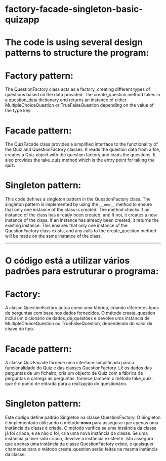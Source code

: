 # factory-facade-singleton-basic-quizapp

# The code is using several design patterns to structure the program:

# Factory pattern: 
The QuestionFactory class acts as a factory, creating different types of questions based on the data provided. The create_question method takes in a question_data dictionary
and returns an instance of either MultipleChoiceQuestion or TrueFalseQuestion depending on the value
of the type key.
<br>


# Facade pattern: 
The QuizFacade class provides a simplified interface to the functionality of the Quiz and QuestionFactory classes. It reads the question data from a file,
creates a Quiz object with the question factory and loads the questions. It also provides the take_quiz method which is the entry point for taking the quiz.

# Singleton pattern: 
This code defines a singleton pattern in the QuestionFactory class. The singleton pattern is implemented by using the ```__new__``` method to ensure that only one instance of the class is created. The method checks if an instance of the class has already been created, and if not, it creates a new instance of the class. If an instance has already been created, it returns the existing instance. This ensures that only one instance of the QuestionFactory class exists, and any calls to the create_question method will be made on the same instance of the class.

---------------------------------------------------------------------------------------

# O código está a utilizar vários padrões para estruturar o programa:

# Factory: 
A classe QuestionFactory actua como uma fábrica, criando diferentes tipos de perguntas com base nos dados fornecidos. O método create_question inclui um dicionário de dados_de_questões e devolve uma instância de MultipleChoiceQuestion ou TrueFalseQuestion, dependendo do valor da chave do tipo.

# Facade pattern: 
A classe QuizFacade fornece uma interface simplificada para a funcionalidade do Quiz e das classes QuestionFactory. Lê os dados das perguntas de um ficheiro, cria um objecto de Quiz com a fábrica de perguntas e carrega as perguntas. fornece também o método take_quiz, que é o ponto de entrada para a realização do questionário.

# Singleton pattern: 
Este código define  padrão Singleton na classe QuestionFactory. O Singleton é implementado utilizando o método __novo__ para assegurar que apenas uma instância da classe é criada. O método verifica se uma instância da classe já foi criada, e se não o foi, cria uma nova instância da classe. Se uma instância já tiver sido criada, devolve a instância existente. Isto assegura que apenas uma instância da classe QuestionFactory existe, e quaisquer chamadas para o método create_question serão feitas na mesma instância da classe.

